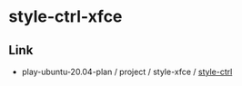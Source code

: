 
# style-ctrl-xfce

## Link

* play-ubuntu-20.04-plan / project / style-xfce / [style-ctrl](https://github.com/samwhelp/play-ubuntu-20.04-plan/tree/master/project/style-xfce/style-ctrl)
